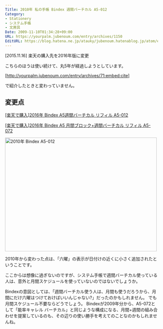 ```yaml
---
Title: 2010年 私の手帳 Bindex 週間バーチカル A5-012
Category:
- Stationery
- システム手帳
- 文房具
Date: 2009-11-10T01:34:28+09:00
URL: https://yourpalm.jubenoum.com/entry/archives/1150
EditURL: https://blog.hatena.ne.jp/atauky/jubenoum.hatenablog.jp/atom/entry/6653458415120884990
---
```


[2015.11.16] 楽天の購入先を2016年版に変更

こちらのほうは使い続けて、丸5年が経過しようとしています。



[http://yourpalm.jubenoum.com/entry/archives/71:embed:cite]


で紹介したときと変わっていません。


<h2>変更点</h2>

<!-- [楽天で購入]2016年 Bindex A5週間バーチカル リフィル A5-012 -->


<a href="http://hb.afl.rakuten.co.jp/hgc/0eb2f010.84b03e9c.0eb2f011.620724df/?pc=http%3a%2f%2fitem.rakuten.co.jp%2fbellepo%2fbindex-212-2013%2f%3fscid%3daf_link_txt&amp;m=http%3a%2f%2fm.rakuten.co.jp%2fbellepo%2fi%2f10013248%2f" target="_blank">[楽天で購入]2016年 Bindex A5週間バーチカル リフィル A5-012</a>

<!-- [楽天で購入]2016年 Bindex A5 月間ブロック+週間バーチカル リフィル A5-072 -->

<a href="http://hb.afl.rakuten.co.jp/hgc/0eb2f010.84b03e9c.0eb2f011.620724df/?pc=http%3a%2f%2fitem.rakuten.co.jp%2fbellepo%2f272-2013%2f%3fscid%3daf_link_txt&amp;m=http%3a%2f%2fm.rakuten.co.jp%2fbellepo%2fi%2f10013323%2f" target="_blank">[楽天で購入]2016年 Bindex A5 月間ブロック+週間バーチカル リフィル A5-072</a>

<!-- [flickr id="4089265407" thumbnail="medium"] -->

<a class='flickr2tag-img' href="http://www.flickr.com/photos/atauky/4089265407/" title="2010年 Bindex A5-012 by jubenoum, on Flickr"><img src="http://farm3.static.flickr.com/2601/4089265407_57aa330f0b.jpg" width="500" height="375" alt="2010年 Bindex A5-012"></a>

2010年から変わった点は、「六曜」の表示が日付けの近くに小さく追加されたということです。

ここからは想像に過ぎないのですが、システム手帳で週間バーチカル使っている人は、意外と月間スケジュールを使っていないのではないでしょうか。

Bindexの意図としては、「週間バーチカル使う人は、月間も使うだろうから、月間にだけ六曜はつけておけばいいんじゃない?」だったのかもしれません。
でも月間スケジュール不要ならどうでしょう。
Bindexが2009年分から、A5-072として「能率キャレル バーチカル」と同じような構成になる、月間+週間の組み合わせを提案しているのも、その辺りの使い勝手を考えてのことなのかもしれませんね。
